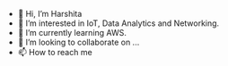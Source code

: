 - 👋 Hi, I’m Harshita
- 👀 I’m interested in IoT, Data Analytics and Networking.
- 🌱 I’m currently learning AWS.
- 💞️ I’m looking to collaborate on ...
- 📫 How to reach me

<!---
newbiecodie/newbiecodie is a ✨ special ✨ repository because its `README.md` (this file) appears on your GitHub profile.
You can click the Preview link to take a look at your changes.
--->
